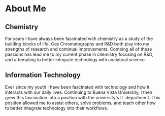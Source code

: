 # About Me

## Chemistry

For years I have always been fascinated with chemistry as a study of the building blocks of life. Gas Chromatography and R&D both play into my strengths of research and continual improvements. Combing all of these passions has lead me to my current phase in chemistry focusing on R&D, and attempting to better integrate technology with analytical science.

## Information Technology

Ever since my youth I have been fascinated with technology and how it interacts with our daily lives. Continuing to Buena Vista University, I then grew this fascination into a position with the university's IT department. This position allowed me to assist others, solve problems, and teach other how to better integrate technology into their workflows.
